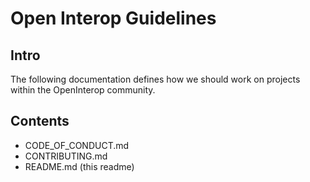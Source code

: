 # Open Interop Guidelines

## Intro

The following documentation defines how we should work on projects within the OpenInterop community.

## Contents

- CODE_OF_CONDUCT.md
- CONTRIBUTING.md
- README.md (this readme)


